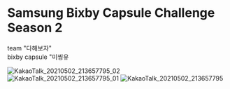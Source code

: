 # Samsung Bixby Capsule Challenge Season 2

team "다해보자"  
bixby capsule "미씽유  

![KakaoTalk_20210502_213657795_02](https://user-images.githubusercontent.com/64199120/116813581-52a2b500-ab8f-11eb-8349-db0b410a0206.jpg)
![KakaoTalk_20210502_213657795_01](https://user-images.githubusercontent.com/64199120/116813582-53d3e200-ab8f-11eb-81f9-7368e606418d.jpg)
![KakaoTalk_20210502_213657795](https://user-images.githubusercontent.com/64199120/116813585-559da580-ab8f-11eb-82fe-c91e9543053c.jpg)

